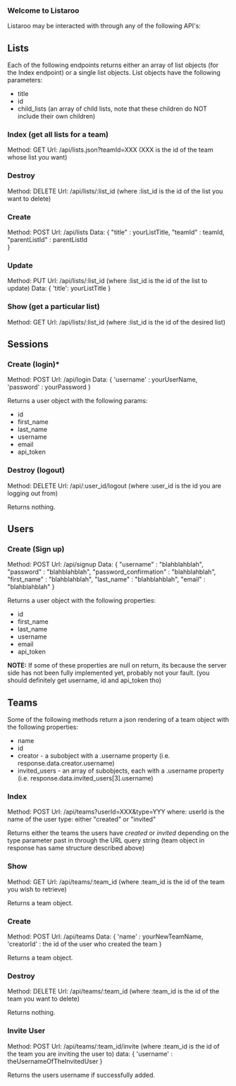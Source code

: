 ### Welcome to Listaroo

Listaroo may be interacted with through any of the following API's:

## Lists

Each of the following endpoints returns either an array of list objects (for the Index endpoint) or a single list objects. List objects have the following parameters:

* title
* id
* child_lists (an array of child lists, note that these children do NOT include their own children)

### Index (get all lists for a team)

Method: GET
Url: /api/lists.json?teamId=XXX (XXX is the id of the team whose list you want)

### Destroy

Method: DELETE
Url: /api/lists/:list_id (where :list_id is the id of the list you want to delete)

### Create

Method: POST
Url: /api/lists
Data:
  {
    "title" : yourListTitle,
    "teamId" : teamId,
    "parentListId" : parentListId    
  }

### Update

Method: PUT
Url: /api/lists/:list_id (where :list_id is the id of the list to update)
Data:
  {
      'title': yourListTitle
  }

### Show (get a particular list)

Method: GET
Url: /api/lists/:list_id (where :list_id is the id of the desired list)

## Sessions

### Create (login)*

Method: POST
Url: /api/login
Data:
  {
    'username' : yourUserName,
    'password' : yourPassword
  }

Returns a user object with the following params:

* id
* first_name
* last_name
* username
* email
* api_token

### Destroy (logout)

Method: DELETE
Url: /api/:user_id/logout (where :user_id is the id you are logging out from)

Returns nothing.

## Users

### Create (Sign up)

Method: POST
Url: /api/signup
Data:
  {
    "username" : "blahblahblah",
    "password" : "blahblahblah",
    "password_confirmation" : "blahblahblah",
    "first_name" : "blahblahblah",
    "last_name" : "blahblahblah",
    "email" : "blahblahblah"
  }

Returns a user object with the following properties:

* id
* first_name
* last_name
* username
* email
* api_token

**NOTE:** If some of these properties are null on return, its because the server side has not been fully implemented yet, probably not your fault. (you should definitely get username, id and api_token tho)

## Teams

Some of the following methods return a json rendering of a team object with the following properties:

* name
* id
* creator - a subobject with a .username property (i.e. response.data.creator.username)
* invited_users - an array of subobjects, each with a .username property (i.e. response.data.invited_users[3].username)

### Index

Method: POST
Url: /api/teams?userId=XXX&type=YYY
  where:
      userId is the name of the user
      type: either "created" or "invited"

Returns either the teams the users have *created* or *invited* depending on the type parameter past in through the URL query string (team object in response has same structure described above)

### Show

Method: GET
Url: /api/teams/:team_id (where :team_id is the id of the team you wish to retrieve)

Returns a team object.

### Create

Method: POST
Url: /api/teams
Data:
  {
    'name' : yourNewTeamName,
    'creatorId' : the id of the user who created the team
  }

Returns a team object.

### Destroy

Method: DELETE
Url: /api/teams/:team_id (where :team_id is the id of the team you want to delete)

Returns nothing.

### Invite User

Method: POST
Url: /api/teams/:team_id/invite (where :team_id is the id of the team you are inviting the user to)
data:
  {
    'username' : theUsernameOfTheInvitedUser
  }

Returns the users username if successfully added.
